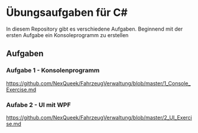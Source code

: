 # Übungsaufgaben für C#

In diesem Repository gibt es verschiedene Aufgaben. 
Beginnend mit der ersten Aufgabe ein Konsoleprogramm zu erstellen 

## Aufgaben

### Aufgabe 1 - Konsolenprogramm
https://github.com/NexQueek/FahrzeugVerwaltung/blob/master/1_Console_Exercise.md

### Aufabe 2 - UI mit WPF
https://github.com/NexQueek/FahrzeugVerwaltung/blob/master/2_UI_Exercise.md
